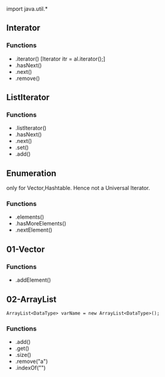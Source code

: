 import java.util.\*

## Interator

### Functions

- .iterator() [Iterator itr = al.iterator();]
- .hasNext()
- .next()
- .remove()

## ListIterator

### Functions

- .listIterator()
- .hasNext()
- .next()
- .set()
- .add()

## Enumeration

only for Vector,Hashtable. Hence not a Universal Iterator.

### Functions

- .elements()
- .hasMoreElements()
- .nextElement()

## 01-Vector

### Functions

- .addElement()

## 02-ArrayList

```
ArrayList<DataType> varName = new ArrayList<DataType>();
```

### Functions

- .add()
- .get()
- .size()
- .remove("a")
- .indexOf("")

